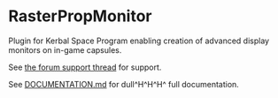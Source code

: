 # RasterPropMonitor

Plugin for Kerbal Space Program enabling creation of advanced display monitors on in-game capsules.

See [the forum support thread](http://forum.kerbalspaceprogram.com/threads/57603) for support.

See [DOCUMENTATION.md](https://github.com/Mihara/RasterPropMonitor/blob/master/DOCUMENTATION.md) for dull^H^H^H^ full documentation.

